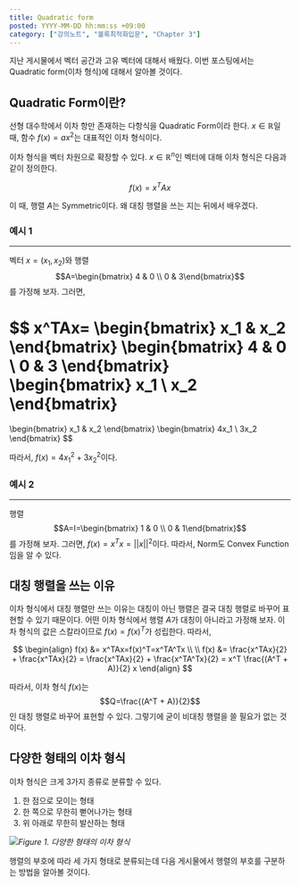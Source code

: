 ```yaml
---
title: Quadratic form
posted: YYYY-MM-DD hh:mm:ss +09:00
category: ["강의노트", "볼록최적화입문", "Chapter 3"]
---
```

지난 게시물에서 벡터 공간과 고유 벡터에 대해서 배웠다. 이번 포스팅에서는 Quadratic form(이차 형식)에 대해서 알아볼 것이다.

## Quadratic Form이란?
선형 대수학에서 이차 항만 존재하는 다항식을 Quadratic Form이라 한다. $x \in \mathbb{R}$일 때, 함수 $f(x) = ax^2$는 대표적인 이차 형식이다. 

이차 형식을 벡터 차원으로 확장할 수 있다. $x \in \mathbb{R}^n$인 벡터에 대해 이차 형식은 다음과 같이 정의한다.

$$
f(x)=x^TAx
$$

이 때, 행렬 $A$는 Symmetric이다. 왜 대칭 행렬을 쓰는 지는 뒤에서 배우겠다.

### 예시 1
---
벡터 $x=(x_1, x_2)$와 행렬 $$A=\begin{bmatrix} 4 & 0 \\ 0 & 3\end{bmatrix}$$를 가정해 보자. 그러면, 

$$
x^TAx=
\begin{bmatrix} x_1 & x_2 \end{bmatrix}
\begin{bmatrix} 4 & 0 \\ 0 & 3 \end{bmatrix}
\begin{bmatrix} x_1 \\ x_2 \end{bmatrix} 
=
\begin{bmatrix} x_1 & x_2 \end{bmatrix}
\begin{bmatrix} 4x_1 \\  3x_2 \end{bmatrix} 
$$

따라서, $f(x) = 4x_1^2+3x_2^2$이다.

### 예시 2
---
행렬 $$A=I=\begin{bmatrix} 1 & 0 \\ 0 & 1\end{bmatrix}$$를 가정해 보자. 그러면, $f(x)=x^Tx= ||x||^2$이다. 따라서, Norm도 Convex Function임을 알 수 있다.


## 대칭 행렬을 쓰는 이유
이차 형식에서 대칭 행렬만 쓰는 이유는 대칭이 아닌 행렬은 결국 대칭 행렬로 바꾸어 표현할 수 있기 때문이다. 어떤 이차 형식에서 행렬 $A$가 대칭이 아니라고 가정해 보자. 이차 형식의 값은 스칼라이므로 $f(x)=f(x)^T$가 성립한다. 따라서,

$$
\begin{align}
f(x) &= x^TAx=f(x)^T=x^TA^Tx \\ \\
f(x) &= \frac{x^TAx}{2} + \frac{x^TAx}{2} 
= \frac{x^TAx}{2} + \frac{x^TA^Tx}{2} 
= x^T \frac{(A^T + A)}{2} x 
\end{align}
$$

따라서, 이차 형식 $f(x)$는 $$Q=\frac{(A^T + A)}{2}$$인 대칭 행렬로 바꾸어 표현할 수 있다. 그렇기에 굳이 비대칭 행렬을 쓸 필요가 없는 것이다.


## 다양한 형태의 이차 형식
이차 형식은 크게 3가지 종류로 분류할 수 있다.
1. 한 점으로 모이는 형태
2. 한 쪽으로 무한히 뻗어나가는 형태
3. 위 아래로 무한히 발산하는 형태

![](https://i.imgur.com/laWbarv.png)*Figure 1. 다양한 형태의 이차 형식*

행렬의 부호에 따라 세 가지 형태로 분류되는데 다음 게시물에서 행렬의 부호를 구분하는 방법을 알아볼 것이다.
